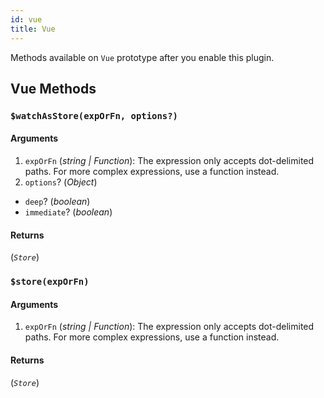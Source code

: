 ```yaml
---
id: vue
title: Vue
---
```


Methods available on `Vue` prototype after you enable this plugin.

## Vue Methods

### `$watchAsStore(expOrFn, options?)`

#### Arguments

1. `expOrFn` (_string | Function_): The expression only accepts dot-delimited paths. For more complex expressions, use a function instead.
2. `options`? (_Object_)
  - `deep`? (_boolean_)
  - `immediate`? (_boolean_)

#### Returns

(_`Store`_)

### `$store(expOrFn)`

#### Arguments

1. `expOrFn` (_string | Function_): The expression only accepts dot-delimited paths. For more complex expressions, use a function instead.

#### Returns

(_`Store`_)
